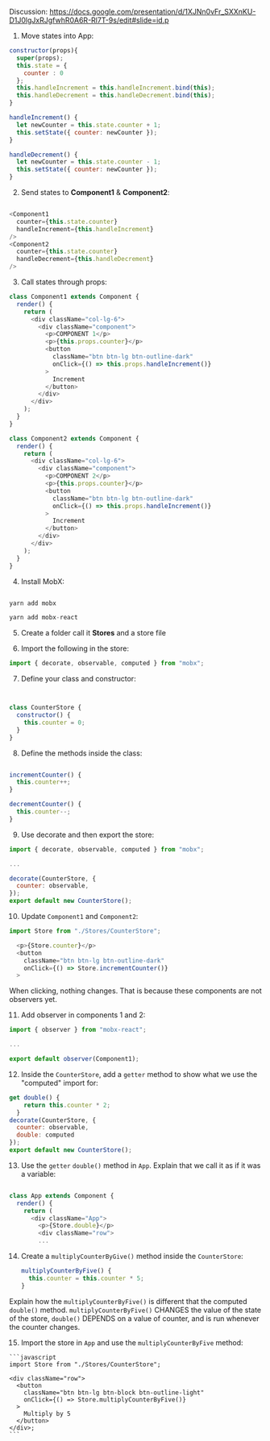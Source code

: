 Discussion: https://docs.google.com/presentation/d/1XJNn0vFr_SXXnKU-D1J0lgJxRJgfwhR0A6R-Rl7T-9s/edit#slide=id.p

1. Move states into App:

```javascript
constructor(props){
  super(props);
  this.state = {
    counter : 0
  };
  this.handleIncrement = this.handleIncrement.bind(this);
  this.handleDecrement = this.handleDecrement.bind(this);
}

handleIncrement() {
  let newCounter = this.state.counter + 1;
  this.setState({ counter: newCounter });
}

handleDecrement() {
  let newCounter = this.state.counter - 1;
  this.setState({ counter: newCounter });
}

```

2. Send states to **Component1** & **Component2**:

```javascript

<Component1
  counter={this.state.counter}
  handleIncrement={this.handleIncrement}
/>
<Component2
  counter={this.state.counter}
  handleDecrement={this.handleDecrement}
/>

```

3. Call states through props:

```javascript
class Component1 extends Component {
  render() {
    return (
      <div className="col-lg-6">
        <div className="component">
          <p>COMPONENT 1</p>
          <p>{this.props.counter}</p>
          <button
            className="btn btn-lg btn-outline-dark"
            onClick={() => this.props.handleIncrement()}
          >
            Increment
          </button>
        </div>
      </div>
    );
  }
}

class Component2 extends Component {
  render() {
    return (
      <div className="col-lg-6">
        <div className="component">
          <p>COMPONENT 2</p>
          <p>{this.props.counter}</p>
          <button
            className="btn btn-lg btn-outline-dark"
            onClick={() => this.props.handleIncrement()}
          >
            Increment
          </button>
        </div>
      </div>
    );
  }
}
```

4. Install MobX:

```javascript

yarn add mobx

yarn add mobx-react

```

5. Create a folder call it **Stores** and a store file

6. Import the following in the store:

```javascript
import { decorate, observable, computed } from "mobx";
```

7. Define your class and constructor:

```javascript


class CounterStore {
  constructor() {
    this.counter = 0;
  }
}
```

8. Define the methods inside the class:

```javascript

incrementCounter() {
  this.counter++;
}

decrementCounter() {
  this.counter--;
}

```
9. Use decorate and then export the store:

```javascript
import { decorate, observable, computed } from "mobx";

...

decorate(CounterStore, {
  counter: observable,
});
export default new CounterStore();

```


10. Update `Component1` and `Component2`:

```javascript
import Store from "./Stores/CounterStore";

  <p>{Store.counter}</p>
  <button
    className="btn btn-lg btn-outline-dark"
    onClick={() => Store.incrementCounter()}
  >
```

When clicking, nothing changes. That is because these components are not observers yet. 

11. Add observer in components 1 and 2:

```javascript
import { observer } from "mobx-react";

...

export default observer(Component1);

```

12.  Inside the `CounterStore`, add a `getter` method to show what we use the "computed" import for:
```javascript
get double() {
    return this.counter * 2;
  }
decorate(CounterStore, {
  counter: observable,
  double: computed
});
export default new CounterStore();
```

13. Use the `getter` `double()` method in `App`. Explain that we call it as if it was a variable:

```javascript

class App extends Component {
  render() {
    return (
      <div className="App">
        <p>{Store.double}</p>
        <div className="row">
        ...
   ```

14. Create a `multiplyCounterByGive()` method inside the `CounterStore`:

	```javascript
	multiplyCounterByFive() {
	  this.counter = this.counter * 5;
	}
	```
Explain how the `multiplyCounterByFive()` is different that the computed `double()` method. `multiplyCounterByFive()` CHANGES the value of the state of the store, `double()` DEPENDS on a value of counter, and is run whenever the counter changes. 
	
15.  Import the store in `App` and use the `multiplyCounterByFive` method:
	
	```javascript
	import Store from "./Stores/CounterStore";
	
	<div className="row">
	  <button
	    className="btn btn-lg btn-block btn-outline-light"
	    onClick={() => Store.multiplyCounterByFive()}
	  >
	    Multiply by 5
	  </button>
	</div>;
	```
